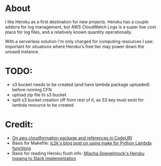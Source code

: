 About
==========================

I like Heroku as a first destination for new projects. Heroku has a couple addons for log management, but AWS CloudWatch Logs is a super low cost place for log files, and a relatively known quantity operationally.

With a serverless solution I'm only charged for computing resources I use: important for situations where Heroku's free tier may power down the unused instance.

TODO:
========================

  * s3 bucket needs to be created (and have lambda package uploaded) before running CFN
  * upload zip file to s3 bucket
  * split s3 bucket creation off from rest of it, as S3 key must exist for lambda resource to be created

Credit:
==========================

  * [On aws cloudformation package and references in CodeURI](https://github.com/awslabs/serverless-application-model/issues/61#issuecomment-311066225)
  * Basis for Makefile: [jc2k's blog post on using make for Python Lambda functions](https://unrouted.io/2016/07/21/use-make/)
  * Basis for reading Heroku flush info: [Mischa Spiegelmock's Heroku logging to Slack implementation](https://spiegelmock.com/2017/10/26/heroku-logging-to-aws-lambda/)
